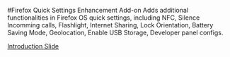 #Firefox Quick Settings Enhancement Add-on
Adds additional functionalities in Firefox OS quick settings, including NFC, Silence Incomming calls, Flashlight, Internet Sharing, Lock Orientation, Battery Saving Mode, Geolocation, Enable USB Storage, Developer panel configs.

[Introduction Slide](https://docs.google.com/presentation/d/1KPUdxxjIeMYjxCEAvdOEKOpjkX0fxVcRu721L4QoiYk/edit?usp=sharing)
